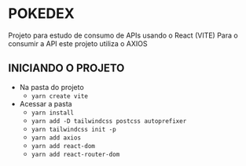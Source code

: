 # POKEDEX
Projeto para estudo de consumo de APIs usando o React (VITE)
Para o consumir a API este projeto utiliza o AXIOS

## INICIANDO O PROJETO
- Na pasta do projeto
    - ```yarn create vite```
- Acessar a pasta
    - ```yarn install```
    - ```yarn add -D tailwindcss postcss autoprefixer```
    - ```yarn tailwindcss init -p```
    - ```yarn add axios```
    - ```yarn add react-dom```
    - ```yarn add react-router-dom```